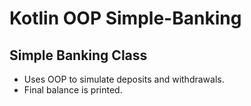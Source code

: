 # Kotlin OOP Simple-Banking
## Simple Banking Class
- Uses OOP to simulate deposits and withdrawals.
- Final balance is printed.